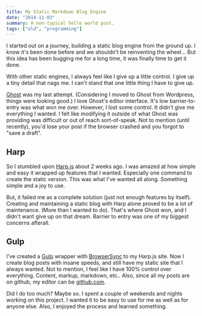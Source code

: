 ```yaml
---
title: My Static Markdown Blog Engine
date: "2014-11-03"
summary: A non-typical hello world post.
tags: ["old", "programming"]
---
```


I started out on a journey, building a static blog engine from the ground up. I know it's been done before and we shouldn't be reinventing the wheel... But this idea has been bugging me for a long time, it was finally time to get it done.

With other static engines, I always feel like I give up a little control. I give up a tiny detail that nags me. I can't stand that one little thing I have to give up.

[Ghost](http://tryghost.org) was my last attempt. (Considering I moved to Ghost from Wordpress, things were looking good.) I love Ghost's editor interface. It's low barrier-to-entry was what won me over. However, I lost some control. It didn't give me everything I wanted. I felt like modifying it outside of what Ghost was providing was difficult or out of reach sort-of-speak. Not to mention (until recently), you'd lose your post if the browser crashed and you forgot to "save a draft".


## Harp

So I stumbled upon [Harp.js](http://harpjs.com) about 2 weeks ago. I was amazed at how simple and easy it wrapped up features that I wanted. Especially one command to create the static version. This was what I've wanted all along. Something simple and a joy to use.

But, it failed me as a complete solution (just not enough features by itself). Creating and maintaining a static blog with Harp alone proved to be a lot of maintenance. (More than I wanted to do). That's where Ghost won, and I didn't want give up on that dream. Barrier to entry was one of my biggest concerns afterall.

## Gulp

I've created a [Gulp](http://gulpjs.com/) wrapper with [BrowserSync](http://www.browsersync.io/) to my Harp.js site. Now I create blog posts with insane speeds, and still have my static site that I always wanted. Not to mention, I feel like I have 100% control over everything. Content, markup, markdown, etc.. Also, since all my posts are on github, my editor can be [github.com](http://github.com).

Did I do too much? Maybe so. I spent a couple of weekends and nights working on this project. I wanted it to be easy to use for me as well as for anyone else.  Also, I enjoyed the process and learned something.
